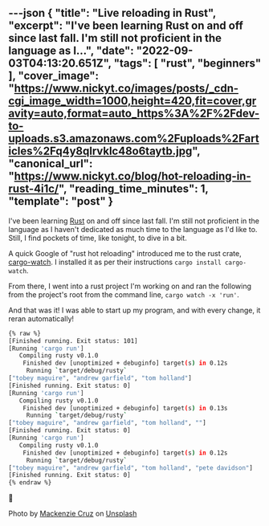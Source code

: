 ---json
{
  "title": "Live reloading in Rust",
  "excerpt": "I've been learning Rust on and off since last fall. I'm still not proficient in the language as I...",
  "date": "2022-09-03T04:13:20.651Z",
  "tags": [
    "rust",
    "beginners"
  ],
  "cover_image": "https://www.nickyt.co/images/posts/_cdn-cgi_image_width=1000,height=420,fit=cover,gravity=auto,format=auto_https%3A%2F%2Fdev-to-uploads.s3.amazonaws.com%2Fuploads%2Farticles%2Fq4y8qlrvklc48o6taytb.jpg",
  "canonical_url": "https://www.nickyt.co/blog/hot-reloading-in-rust-4i1c/",
  "reading_time_minutes": 1,
  "template": "post"
}
---

I've been learning [Rust](https://www.rust-lang.org/) on and off since last fall. I'm still not proficient in the language as I haven't dedicated as much time to the language as I'd like to. Still, I find pockets of time, like tonight, to dive in a bit.

A quick Google of "rust hot reloading" introduced me to the rust crate, [cargo-watch](https://crates.io/crates/cargo-watch). I installed it as per their instructions `cargo install cargo-watch`.

From there, I went into a rust project I'm working on and ran the following from the project's root from the command line, `cargo watch -x 'run'`.

And that was it! I was able to start up my program, and with every change, it reran automatically!

```bash
{% raw %}
[Finished running. Exit status: 101]
[Running 'cargo run']
   Compiling rusty v0.1.0
    Finished dev [unoptimized + debuginfo] target(s) in 0.12s
     Running `target/debug/rusty`
["tobey maguire", "andrew garfield", "tom holland"]
[Finished running. Exit status: 0]
[Running 'cargo run']
   Compiling rusty v0.1.0
    Finished dev [unoptimized + debuginfo] target(s) in 0.13s
     Running `target/debug/rusty`
["tobey maguire", "andrew garfield", "tom holland", ""]
[Finished running. Exit status: 0]
[Running 'cargo run']
   Compiling rusty v0.1.0
    Finished dev [unoptimized + debuginfo] target(s) in 0.12s
     Running `target/debug/rusty`
["tobey maguire", "andrew garfield", "tom holland", "pete davidson"]
[Finished running. Exit status: 0]
{% endraw %}
```

🦀

Photo by <a href="https://unsplash.com/@mackenziejcruz?utm_source=unsplash&utm_medium=referral&utm_content=creditCopyText">Mackenzie Cruz</a> on <a href="https://unsplash.com/s/photos/crabs?utm_source=unsplash&utm_medium=referral&utm_content=creditCopyText">Unsplash</a>
